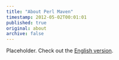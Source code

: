 ```yaml
---
title: "About Perl Maven"
timestamp: 2012-05-02T00:01:01
published: true
original: about
archive: false
---
```



Placeholder. Check out the [English version](https://perlmaven.com/).
